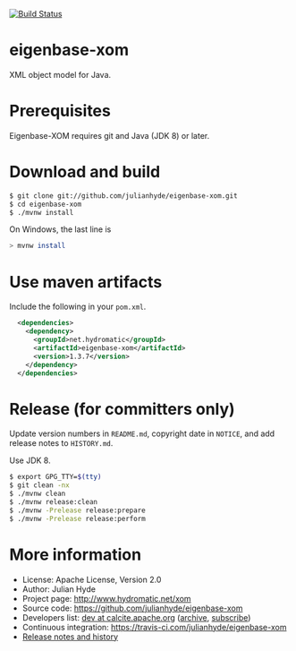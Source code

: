 <!--
{% comment %}
Licensed to Julian Hyde under one or more contributor license
agreements.  See the NOTICE file distributed with this work for
additional information regarding copyright ownership.

Julian Hyde licenses this file to you under the Apache License,
Version 2.0 (the "License"); you may not use this file except in
compliance with the License.  You may obtain a copy of the License at:

http://www.apache.org/licenses/LICENSE-2.0

Unless required by applicable law or agreed to in writing, software
distributed under the License is distributed on an "AS IS" BASIS,
WITHOUT WARRANTIES OR CONDITIONS OF ANY KIND, either express or implied.
See the License for the specific language governing permissions and
limitations under the License.
{% endcomment %}
-->
[![Build Status](https://travis-ci.com/julianhyde/eigenbase-xom.svg?branch=main)](https://travis-ci.com/julianhyde/eigenbase-xom)

# eigenbase-xom

XML object model for Java.

# Prerequisites

Eigenbase-XOM requires git
and Java (JDK 8) or later.

# Download and build

```bash
$ git clone git://github.com/julianhyde/eigenbase-xom.git
$ cd eigenbase-xom
$ ./mvnw install
```

On Windows, the last line is

```bash
> mvnw install
```

# Use maven artifacts

Include the following in your `pom.xml`.

```xml
  <dependencies>
    <dependency>
      <groupId>net.hydromatic</groupId>
      <artifactId>eigenbase-xom</artifactId>
      <version>1.3.7</version>
    </dependency>
  </dependencies>
```

# Release (for committers only)

Update version numbers in `README.md`, copyright date in `NOTICE`, and
add release notes to `HISTORY.md`.

Use JDK 8.

```bash
$ export GPG_TTY=$(tty)
$ git clean -nx
$ ./mvnw clean
$ ./mvnw release:clean
$ ./mvnw -Prelease release:prepare
$ ./mvnw -Prelease release:perform
```

# More information

* License: Apache License, Version 2.0
* Author: Julian Hyde
* Project page: http://www.hydromatic.net/xom
* Source code: https://github.com/julianhyde/eigenbase-xom
* Developers list:
  <a href="mailto:dev@calcite.apache.org">dev at calcite.apache.org</a>
  (<a href="https://mail-archives.apache.org/mod_mbox/calcite-dev/">archive</a>,
  <a href="mailto:dev-subscribe@calcite.apache.org">subscribe</a>)
* Continuous integration: https://travis-ci.com/julianhyde/eigenbase-xom
* <a href="HISTORY.md">Release notes and history</a>
